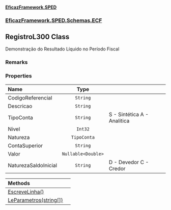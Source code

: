 #### [EficazFramework.SPED](EficazFrameworkSPED.md 'EficazFramework SPED')
### [EficazFramework.SPED.Schemas.ECF](EficazFramework.SPED.Schemas.ECF.md 'EficazFramework.SPED.Schemas.ECF')

## RegistroL300 Class

Demonstração do Resultado Líquido no Período Fiscal

### Remarks
### Properties

| Name | Type | |
| :--- | :---: | :--- |
| CodigoReferencial | `String` |  |
| Descricao | `String` |  |
| TipoConta | `String` | S - Sintética            A - Analitica |
| Nivel | `Int32` |  |
| Natureza | `TipoConta` |  |
| ContaSuperior | `String` |  |
| Valor | `Nullable<Double>` |  |
| NaturezaSaldoInicial | `String` | D - Devedor            C - Credor |

| Methods | |
| :--- | :--- |
| [EscreveLinha()](EficazFramework.SPED.Schemas.ECF/RegistroL300/EscreveLinha().md 'EficazFramework.SPED.Schemas.ECF.RegistroL300.EscreveLinha()') | |
| [LeParametros(string[])](EficazFramework.SPED.Schemas.ECF/RegistroL300/LeParametros(string[]).md 'EficazFramework.SPED.Schemas.ECF.RegistroL300.LeParametros(string[])') | |

